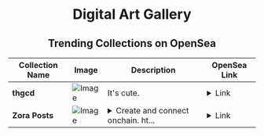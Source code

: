 <div align="center">

# Digital Art Gallery

## Trending Collections on OpenSea

| Collection Name                       | Image                                                                                     | Description                       | OpenSea Link                                                                                          |
|---------------------------------------|-------------------------------------------------------------------------------------------|-----------------------------------|--------------------------------------------------------------------------------------------------------|
| **thgcd** | ![Image](https://i.seadn.io/s/raw/files/97eea84593225f792310ef3d4fa9f976.jpg?w=500&auto=format?w=200&auto=format) | It's cute. | <details><summary>Link</summary>[thgcd](https://opensea.io/collection/thgcd)</details> |
| **Zora Posts** | ![Image](https://i.seadn.io/s/raw/files/2860636d9a87b53d64341423875d68d0.jpg?w=500&auto=format?w=200&auto=format) | <details><summary>Create and connect onchain. ht...</summary>Create and connect onchain. https://zora.co</details> | <details><summary>Link</summary>[Zora Posts](https://opensea.io/collection/zora-posts-22927)</details> |

</div>